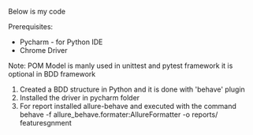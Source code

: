 Below is my code 

Prerequisites:
- Pycharm - for Python IDE
- Chrome Driver

Note: POM Model is manly used in unittest and pytest framework it is optional in BDD framework

1. Created a BDD structure in Python and it is done with 'behave' plugin
2. Installed the driver in pycharm folder
4. For report installed allure-behave and executed with the command behave -f allure_behave.formater:AllureFormatter -o reports/ featuresgnment

